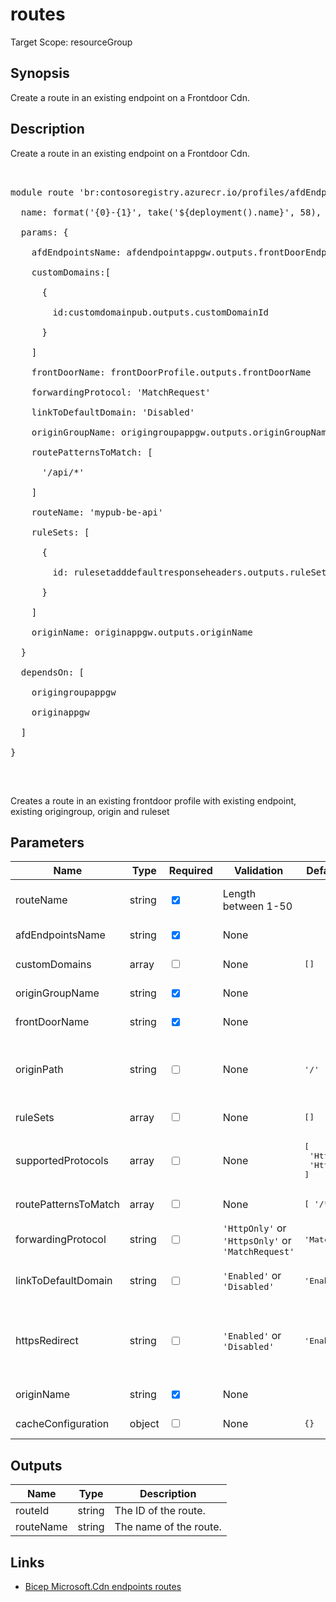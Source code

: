# routes

Target Scope: resourceGroup

## Synopsis
Create a route in an existing endpoint on a Frontdoor Cdn.

## Description
Create a route in an existing endpoint on a Frontdoor Cdn.<br>
<pre><br>
module route 'br:contosoregistry.azurecr.io/profiles/afdEndpoints/routes.bicep' = {<br>
  name: format('{0}-{1}', take('${deployment().name}', 58), 'route')<br>
  params: {<br>
    afdEndpointsName: afdendpointappgw.outputs.frontDoorEndpointName<br>
    customDomains:[<br>
      {<br>
        id:customdomainpub.outputs.customDomainId<br>
      }<br>
    ]<br>
    frontDoorName: frontDoorProfile.outputs.frontDoorName<br>
    forwardingProtocol: 'MatchRequest'<br>
    linkToDefaultDomain: 'Disabled'<br>
    originGroupName: origingroupappgw.outputs.originGroupName<br>
    routePatternsToMatch: [<br>
      '/api/*'<br>
    ]<br>
    routeName: 'mypub-be-api'<br>
    ruleSets: [<br>
      {<br>
        id: rulesetadddefaultresponseheaders.outputs.ruleSetId<br>
      }<br>
    ]<br>
    originName: originappgw.outputs.originName<br>
  }<br>
  dependsOn: [<br>
    origingroupappgw<br>
    originappgw<br>
  ]<br>
}<br>
</pre><br>
<p>Creates a route in an existing frontdoor profile with existing endpoint, existing origingroup, origin and ruleset</p>

## Parameters
| Name | Type | Required | Validation | Default value | Description |
| -- |  -- | -- | -- | -- | -- |
| routeName | string | <input type="checkbox" checked> | Length between 1-50 | <pre></pre> | Specifies the name of the Azure Front Door Route for the web application. |
| afdEndpointsName | string | <input type="checkbox" checked> | None | <pre></pre> | The name of the existing AFD endpoint. |
| customDomains | array | <input type="checkbox"> | None | <pre>[]</pre> | Specifies the domains referenced by the endpoint. |
| originGroupName | string | <input type="checkbox" checked> | None | <pre></pre> | The name of the existing origin GroupName. |
| frontDoorName | string | <input type="checkbox" checked> | None | <pre></pre> | The name of the existing Front Door Cdn profile. |
| originPath | string | <input type="checkbox"> | None | <pre>'/'</pre> | Specifies a directory path on the origin that Azure Front Door Cdn can use to retrieve content from, e.g. contoso.cloudapp.net/originpath. |
| ruleSets | array | <input type="checkbox"> | None | <pre>[]</pre> | Specifies the rule sets referenced by this endpoint. |
| supportedProtocols | array | <input type="checkbox"> | None | <pre>[<br>  'Http'<br>  'Https'<br>]</pre> | Specifies the list of supported protocols for this route. This can be Http Only, Https Only or Http and Https. |
| routePatternsToMatch | array | <input type="checkbox"> | None | <pre>[ '/*' ]</pre> | Specifies the route patterns of the rule. |
| forwardingProtocol | string | <input type="checkbox"> | `'HttpOnly'` or `'HttpsOnly'` or `'MatchRequest'` | <pre>'MatchRequest'</pre> | Specifies the protocol this rule will use when forwarding traffic to backends. |
| linkToDefaultDomain | string | <input type="checkbox"> | `'Enabled'` or `'Disabled'` | <pre>'Enabled'</pre> | Specifies whether this route will be linked to the default endpoint domain. |
| httpsRedirect | string | <input type="checkbox"> | `'Enabled'` or `'Disabled'` | <pre>'Enabled'</pre> | Specifies whether to automatically redirect HTTP traffic to HTTPS traffic. Note that this is an easy way to set up this rule and it will be the first rule that gets executed. |
| originName | string | <input type="checkbox" checked> | None | <pre></pre> | The name of an existing origin in the existing Origin Group. |
| cacheConfiguration | object | <input type="checkbox"> | None | <pre>{}</pre> | Specifies the cache configuration for this route. |
## Outputs
| Name | Type | Description |
| -- |  -- | -- |
| routeId | string | The ID of the route. |
| routeName | string | The name of the route. |
## Links
- [Bicep Microsoft.Cdn endpoints routes](https://learn.microsoft.com/en-us/azure/templates/microsoft.cdn/profiles/afdendpoints/routes?pivots=deployment-language-bicep)


